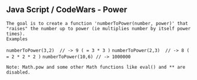 ## Java Script / CodeWars -  Power ##

    The goal is to create a function 'numberToPower(number, power)' that "raises" the number up to power (ie multiplies number by itself power times).
    Examples

`numberToPower(3,2)  // -> 9 ( = 3 * 3 )`
`numberToPower(2,3)  // -> 8 ( = 2 * 2 * 2 )`
`numberToPower(10,6) // -> 1000000`

    Note: Math.pow and some other Math functions like eval() and ** are disabled.
